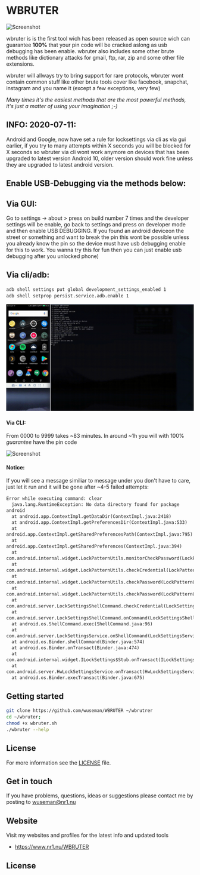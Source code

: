 # WBRUTER

![Screenshot](https://nr1.nu/archive/videos/wbruter_chatgpt.gif)

wbruter is is the first tool wich has been released as open source wich can guarantee **100%** that your pin code will be cracked aslong as usb debugging has been enable. wbruter also includes some other brute methods like dictionary attacks for gmail, ftp, rar, zip and some other file extensions. 

wbruter will allways try to bring support for rare protocols, wbruter wont contain common stuff like other brute tools cover like facebook, snapchat, instagram and you name it (except a few exceptions, very few)

_Many times it's the easiest methods that are the most powerful methods, it's just a matter of using your imagination ;-)_

## INFO: 2020-07-11:

Android and Google, now have set a rule for locksettings via cli as via gui earlier, if you try to many attempts within X seconds you will be blocked for X seconds so wbruter via cli wont work anymore on devices that has been upgraded to latest version Android 10, older version should work fine unless they are upgraded to latest android version. 

## Enable USB-Debugging via the methods below:

## Via GUI: 

Go to settings -> about > press on build number 7 times and the developer settings will be enable, go back to settings and press on developer mode and then enable USB DEBUGGING. If you found an android deviceon the street or something and want to break the pin this wont be possible unless you already know the pin so the device must have usb debugging enable for this to work. You wanna try this for fun then you can just enable usb debugging after you unlocked phone)

## Via cli/adb: 

```bash
adb shell settings put global development_settings_enabled 1
adb shell setprop persist.service.adb.enable 1
```
![Screenshot](https://raw.githubusercontent.com/1939149/wbruter/master/files/wbruter.gif)

#### Via CLI:

From 0000 to 9999 takes ~83 minutes. In around ~1h you will with 100% _guarantee_ have the pin code

![Screenshot](https://nr1.nu/archive/wbruter/previews/wbruter-cli.gif)

#### Notice:

If you will see a message similiar to message under you don't have to care, just let it run and it will be gone after ~4-5 failed attempts: 

```
Error while executing command: clear
  java.lang.RuntimeException: No data directory found for package android
  at android.app.ContextImpl.getDataDir(ContextImpl.java:2418)
  at android.app.ContextImpl.getPreferencesDir(ContextImpl.java:533)
  at android.app.ContextImpl.getSharedPreferencesPath(ContextImpl.java:795)
  at android.app.ContextImpl.getSharedPreferences(ContextImpl.java:394)
  at com.android.internal.widget.LockPatternUtils.monitorCheckPassword(LockPatternUtils.java:1814)
  at com.android.internal.widget.LockPatternUtils.checkCredential(LockPatternUtils.java:398)
  at com.android.internal.widget.LockPatternUtils.checkPassword(LockPatternUtils.java:548)
  at com.android.internal.widget.LockPatternUtils.checkPassword(LockPatternUtils.java:509)
  at com.android.server.LockSettingsShellCommand.checkCredential(LockSettingsShellCommand.java:151)
  at com.android.server.LockSettingsShellCommand.onCommand(LockSettingsShellCommand.java:57)
  at android.os.ShellCommand.exec(ShellCommand.java:96)
  at com.android.server.LockSettingsService.onShellCommand(LockSettingsService.java:1945)
  at android.os.Binder.shellCommand(Binder.java:574)
  at android.os.Binder.onTransact(Binder.java:474)
  at com.android.internal.widget.ILockSettings$Stub.onTransact(ILockSettings.java:419)
  at com.android.server.HwLockSettingsService.onTransact(HwLockSettingsService.java:179)
  at android.os.Binder.execTransact(Binder.java:675)
```

## Getting started

```bash
git clone https://github.com/wuseman/WBRUTER ~/wbrutrer
cd ~/wbruter; 
chmod +x wbruter.sh
./wbruter --help
```
## License

For more information see the [LICENSE](license.md) file.

## Get in touch

If you have problems, questions, ideas or suggestions please contact me by posting to [wuseman@nr1.nu](mailto:wuseman@nr1.nu)

## Website

Visit my websites and profiles for the latest info and updated tools

* https://www.nr1.nu/WBRUTER 

## License
